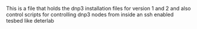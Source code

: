 This is a file that holds the dnp3 
installation files for version 1 and 2 and also control scripts for controlling dnp3 nodes from inside an ssh enabled tesbed like deterlab
